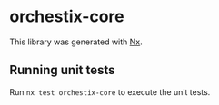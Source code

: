 # orchestix-core

This library was generated with [Nx](https://nx.dev).

## Running unit tests

Run `nx test orchestix-core` to execute the unit tests.
